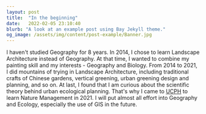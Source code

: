 ```yaml
---
layout: post
title:  "In the beginning"
date:   2022-02-05 23:10:40
blurb: "A look at an example post using Bay Jekyll theme."
og_image: /assets/img/content/post-example/Banner.jpg
---
```


I haven't studied Geography for 8 years. In 2014, I chose to learn Landscape Architecture instead of Geography. At that time, I wanted to combine my painting skill and my interests - Geography and Biology. From 2014 to 2021, I did mountains of trying in Landscape Architecture, including traditional crafts of Chinese gardens, vertical greening, urban greening design and planning, and so on. At last, I found that I am curious about the scientific theory behind urban ecological planning. That's why I came to [UCPH](https://www.ku.dk/english/) to learn Nature Management in 2021. I will put almost all effort into Geography and Ecology, especially the use of GIS in the future.